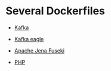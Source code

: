 # Several Dockerfiles

- [Kafka](kafka/Dockerfile)

- [Kafka eagle](eagle/Dockerfile)

- [Apache Jena Fuseki](fuseki/Dockerfile)

- [PHP](php/Dockerfile)
